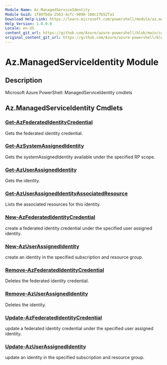 ```yaml
---
Module Name: Az.ManagedServiceIdentity
Module Guid: 1f09fbda-2563-4cfc-9098-100c27b52fa1
Download Help Link: https://learn.microsoft.com/powershell/module/az.managedserviceidentity
Help Version: 1.0.0.0
Locale: en-US
content_git_url: https://github.com/Azure/azure-powershell/blob/main/src/ManagedServiceIdentity/ManagedServiceIdentity/help/Az.ManagedServiceIdentity.md
original_content_git_url: https://github.com/Azure/azure-powershell/blob/main/src/ManagedServiceIdentity/ManagedServiceIdentity/help/Az.ManagedServiceIdentity.md
---
```


# Az.ManagedServiceIdentity Module
## Description
Microsoft Azure PowerShell: ManagedServiceIdentity cmdlets

## Az.ManagedServiceIdentity Cmdlets
### [Get-AzFederatedIdentityCredential](Get-AzFederatedIdentityCredential.md)
Gets the federated identity credential.

### [Get-AzSystemAssignedIdentity](Get-AzSystemAssignedIdentity.md)
Gets the systemAssignedIdentity available under the specified RP scope.

### [Get-AzUserAssignedIdentity](Get-AzUserAssignedIdentity.md)
Gets the identity.

### [Get-AzUserAssignedIdentityAssociatedResource](Get-AzUserAssignedIdentityAssociatedResource.md)
Lists the associated resources for this identity.

### [New-AzFederatedIdentityCredential](New-AzFederatedIdentityCredential.md)
create a federated identity credential under the specified user assigned identity.

### [New-AzUserAssignedIdentity](New-AzUserAssignedIdentity.md)
create an identity in the specified subscription and resource group.

### [Remove-AzFederatedIdentityCredential](Remove-AzFederatedIdentityCredential.md)
Deletes the federated identity credential.

### [Remove-AzUserAssignedIdentity](Remove-AzUserAssignedIdentity.md)
Deletes the identity.

### [Update-AzFederatedIdentityCredential](Update-AzFederatedIdentityCredential.md)
update a federated identity credential under the specified user assigned identity.

### [Update-AzUserAssignedIdentity](Update-AzUserAssignedIdentity.md)
update an identity in the specified subscription and resource group.

